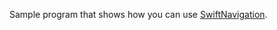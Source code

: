 Sample program that shows how you can use [SwiftNavigation](https://github.com/migueldeicaza/SwiftNavigation).


